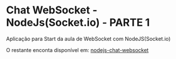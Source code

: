 # Chat WebSocket - NodeJs(Socket.io) - PARTE 1
Aplicação para Start da aula de WebSocket com NodeJS(Socket.io)

O restante enconta disponível em: [nodejs-chat-websocket](https://github.com/rodolfocruzbsb/nodejs-chat-websocket)
